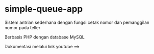 # simple-queue-app
Sistem antrian sederhana dengan fungsi cetak nomor dan pemanggilan nomor pada teller

Berbasis PHP dengan database MySQL

Dokumentasi melalui link youtube ==> 
